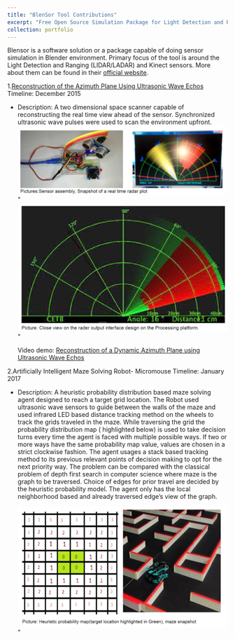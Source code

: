```yaml
---
title: "BlenSor Tool Contributions"
excerpt: "Free Open Source Simulation Package for Light Detection and Ranging (LIDAR/LADAR) and Kinect sensors. <br/> ![alt text](https://github.com/jasorsi13/jasorsi.github.io/blob/master/images/blensorlogo.PNG?raw=true)"
collection: portfolio
---
```


Blensor is a software solution or a package capable of doing sensor simulation in Blender environment. Primary focus of the tool is around the Light Detection and Ranging (LIDAR/LADAR) and Kinect sensors. More about them can be found in their [official website](https://www.blensor.org/). 


1.[Reconstruction of the Azimuth Plane Using Ultrasonic Wave Echos](https://www.youtube.com/watch?v=uXxN-u29SSY)
   Timeline: December 2015
 * Description: A two dimensional space scanner capable of reconstructing the real time view ahead of the sensor. Synchronized ultrasonic wave pulses were used to scan      the environment upfront.
   ![alt text](https://github.com/jasorsi13/jasorsi.github.io/blob/master/images/Capture1.PNG?raw=true)" <br/>
   ![alt text](https://github.com/jasorsi13/jasorsi.github.io/blob/master/images/Capture2.PNG?raw=true)" <br/>

   Video demo: [Reconstruction of a Dynamic Azimuth Plane using Ultrasonic Wave Echos](https://www.youtube.com/watch?v=uXxN-u29SSY)
 
2.Artificially Intelligent Maze Solving Robot- Micromouse
   Timeline: January 2017
 * Description: A heuristic probability distribution based maze solving agent designed to reach a
   target grid location. The Robot used ultrasonic wave sensors to guide between the walls of the
   maze and used infrared LED based distance tracking method on the wheels to track the grids
   traveled in the maze. While traversing the grid the probability distribution map ( highlighted
   below) is used to take decision turns every time the agent is faced with multiple possible ways.
   If two or more ways have the same probability map value, values are chosen in a strict
   clockwise fashion. The agent usages a stack based tracking method to its previous relevant
   points of decision making to opt for the next priority way.
   The problem can be compared with the classical problem of depth first search in computer
   science where maze is the graph to be traversed. Choice of edges for prior travel are decided
   by the heuristic probability model. The agent only has the local neighborhood based and already
   traversed edge’s view of the graph.
   
   ![alt text](https://github.com/jasorsi13/jasorsi.github.io/blob/master/images/Capture3.PNG?raw=true)" <br/>





